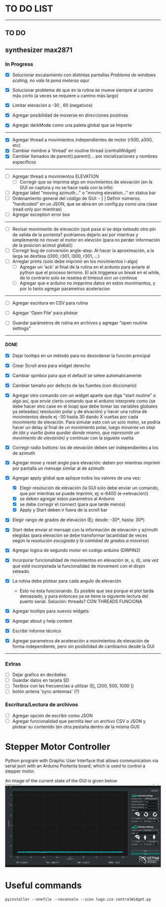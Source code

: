 # TO DO LIST
-------
## TO DO
synthesizer max2871
------------------------------------------------------------------------
### In Progress
- [x] Solucionar escalamiento con distintas pantallas
    *Problema de windows scaling, no vale la pena meterse aquí*

- [x] Solucionar problema de que en la rutina se mueve siempre al camino más corto (a veces se requiere u camino más largo)
- [x] Limitar elevación a -30 , 60 (negativos)
- [x] Agregar posibilidad de moverse en direcciones positivas
- [x] Agregar darkMode como una paleta global que se Importe
------------------------------------------------------------
- [x] Agregar thread a movimientos independientes de motor (r500, a300, etc)
- [x] Cambiar nombre a 'thread' en routine thread (centralWidget)
- [x] Cambiar llamados de parent().parent()... por inicializaciones y nombres especificos
---------------------------------------------------------------------
- [ ] Agregar thread a movimientos ELEVATION
    - [ ] Corregir que se imprima algo en movimientos de elevación (en la GUI se captura y no se hace nada con la info)
- [ ] Agregar label "moving azimuth..." o "moving elevation..." en status bar
- [ ] Ordenamiento general del código de GUI:
        - [ ] Definir números "hardcoded" en un JSON, que se abra en un config.py como una clase (read only por mientras)
- [ ] Agregar exception error box
--------------------------------------------------------------
- [ ] Revisar movimiento de elevación (qué pasa si se deja seteado otro pin de salida de la portenta? podríamos dejarlo así por mientras y simplemente no mover el motor en elevción (para no perder información de la posicion acimut global))
- [ ] Corregir bug de conversión angle-step. Al hacer la aproximación, a la larga se desfasa (l300, r301, l300, r301, ...)
- [ ] Arreglar prints (solo debe imprimir en los movimientos l-algo)
    - [ ] Agregar un 'ack' al final de la rutina en el ardunio para aviarle al python que el proceso termino. El ack triggerea un break en el while, de lo contrario solo se resetea el timeout ocn un continue
    - [ ] Agregar que e arduino no impprima datos en  estos movimientos, y por lo tanto agregar parametrso aceleracion
-------------------------------------------------------------
- [ ] Agregar escritura en CSV para rutina
- [ ] Agregar 'Open File' para plotear
- [ ] Guardar parámetros de rutina en archivos  y agregar "open routine settings"


------------------------------------------------------------------------
#### DONE
- [x] Dejar tooltips en un método para no desordenar la función principal
- [x] Crear Scroll area para widget derecho
- [x] Cambiar spinbox para que el default se setee automaticamente
- [x] Cambiar tamaño por defecto de las fuentes (con diccionario)
- [x] Agregar otro comando con un widget aparte que diga "start routine" o algo así, que envíe cierto comando que el arduino interprete como (se debe hacer otro case en el loop) que debe tomar las variables globales ya seteadas( resolución polar y de elvación) y hacer una rutina de movimientos desde ej -30 hasta 30 dando X vueltas por cada movimiento de elevación. Para simular esto con un solo motor, se podría hacer un delay al final de un movimiento polar, luego *moverse un step de ida y vuelta (para quedar donde mismo, que represente un movimiento de elevación)* y continuar con la siguiete vuelta
- [x] Corregir radio buttons: los de elevación deben ser independientes a los de azimuth
- [x] Agregar move y reset angle para elevación: deben por mientras imprimir por pantalla un mensaje similar al de azimuth
- [x] Agregar apply global que aplique todos los valores de una vez:
    - [x] Elegir resolución de elevación (la GUI solo debe enviar un comando, que por mientras se puede imprimir, ej: e-6400 (e->elevacion))
    - [x] se deben agregar estos parametros al Arduino
    - [x] se debe corregir el connect (para que tarde menos)
    - [x] Apply y Start deben ir fuera de la scroll bar

- [x] Elegir rango de grados de elevación (Ej: desde: -30º, hasta: 30º)
- [x] Start debe enviar el mensaje con la información de elevación y azimuth elegidas (para elevación se debe transformar lacantidad de veces según la *resolución escogiada* y *la cantidad de grados a moverse*)

- [x] Agregar logica de segundo motor en codigo arduino (DIRPIN2)
- [x] Incorporar funcionalidad de movimientos en elevación (e, u, d), una vez que esté incorporada la funcionalidad de movement con el dirpin seteado
- [x] La rutina debe plotear para cada angulo de elevación
    - Esto no esta funcionando. Es posible que sea porque el plot tarda demasiado, y para entonces ya se tiene la siguiente lectura del puerto serial. Solución: threads? CON THREADS FUNCIONA
- [x] Agregar tooltips para nuevos widgets
- [x] Agregar about y help content
- [x] Escribir informe técnico
- [x] Agregar parametros de aceleración a movimientos de elevación de forma independiente, pero sin posibilidad de cambiarlos desde la GUI
------------------------------------------------------------------------
### Extras
- [ ] Dejar grafico en decibeles
- [ ] Guardar datos en tarjeta SD
- [ ] Textbox con las frecuencias a utilizar (Ej, [200, 500, 1000             ])
- [ ] botón antena 'sync antennas' (?)

### Escritura/Lectura de archivos
- [ ] Agregar opción de escribir como JSON
- [ ] Agregar funcionalidad que permita leer un archivo CSV o JSON y plotear su contenido (en otra pestaña dentro de la misma GUI)

# Stepper Motor Controller

Python program with Graphic User Interface that allows communication via serial port with an Arduino Portenta board, which is used to control a stepper motor.

An image of the current state of the GUI is given below
![image](GUI_mockup.png)


# Useful commands
```
pyinstaller --onefile --noconsole --icon logo.ico centralWidget.py
```
